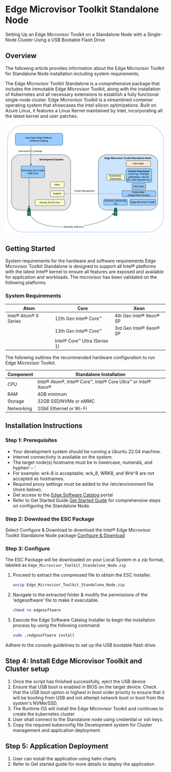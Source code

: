 # Edge Microvisor Toolkit Standalone Node

Setting Up an Edge Microvisor Toolkit on a Standalone Node with a Single-Node Cluster Using a USB Bootable Flash Drive


## Overview
The following article provides information about the Edge Microvisor Toolkit for Standalone Node installation including system requirements.


The Edge Microvisor Toolkit Standalone is a comprehensive package that includes the immutable Edge Microvisor Toolkit, along with the installation of Kubernetes and  all necessary extensions to establish a fully functional single-node cluster. Edge Microvisor Toolkit is a streamlined container operating system that showcases the Intel silicon optimizations. Built on Azure Linux, it features a Linux Kernel maintained by Intel, incorporating all the latest kernel and user
patches. 

![Overview](_images/overview.png)

## Getting Started

System requirements for the hardware and software requirements Edge Microvisor Toolkit Standalone is designed to support all Intel® platforms with the latest Intel® kernel to ensure all features are exposed and available for application and workloads. The microvisor has been validated on the following platforms.

### System Requirements

|      Atom             |               Core            |      Xeon               |
| ----------------------| ----------------------------- | ----------------------- |
| Intel® Atom® X Series | 12th Gen Intel® Core™         | 4th Gen Intel® Xeon® SP |
|                       | 13th Gen Intel® Core™         | 3rd Gen Intel® Xeon® SP |
|                       | Intel® Core™ Ultra (Series 1) |                         |

The following outlines the recommended hardware configuration to run Edge Microvisor Toolkit.

| Component    | Standalone Installation    |
|--------------|----------------------------|
| CPU          | Intel® Atom®, Intel® Core™, Intel® Core Ultra™ or Intel® Xeon®|
| RAM          | 4GB minimum                |
| Storage      | 32GB SSD/NVMe or eMMC      |
| Networking   | 1GbE Ethernet or Wi-Fi     |

## Installation Instructions

### Step 1: Prerequisites

- Your development system should be running a Ubuntu 22.04 machine.
- Internet connectivity is available on the system.
- The target node(s) hostname must be in lowercase, numerals, and hyphen’ – ‘.
- For example: wrk-8 is acceptable; wrk_8, WRK8, and Wrk^8 are not accepted as
hostnames.
- Required proxy settings must be added to the /etc/environment file (more below).
- Get access to the [Edge Software Catalog](https://edgesoftwarecatalog.intel.com/) portal
- Refer to Get Started Guide [Get Started Guide](https://docs.edgeplatform.intel.com/standalone-edge-node/user-guide/Get-Started-Guide.html) for comprehensive steps on configuring the Standalone Node.

### Step 2: Download the ESC Package

Select Configure & Download to download the Intel® Edge Microvisor Toolkit
Standalone Node package [Configure & Download](https://edge-services-catalog-prod-qa.apps1-bg-int.icloud.intel.com/package/edge_microvisor_toolkit_standalone_node)

### Step 3: Configure

The ESC Package will be downloaded on your Local System in a zip format, labeled as `Edge_Microvisor_Toolkit_Standalone_Node.zip`

1. Proceed to extract the compressed file to obtain the ESC Installer.

   ```bash
   unzip Edge_Microvisor_Toolkit_Standalone_Node.zip
   ```

1. Navigate to the extracted folder & modify the permissions of the
‘edgesoftware’ file to make it executable.

   ```bash
   chmod +x edgesoftware
   ```

1. Execute the Edge Software Catalog Installer to begin the installation process by using the
following command:

   ```bash
   sudo ./edgesoftware install
   ```
Adhere to the console guidelines to set up the USB bootable flash drive.

## Step 4: Install Edge Microvisor Toolkit and Cluster setup

1. Once the script has finished successfully, eject the USB device
1. Ensure that USB boot is enabled in BIOS on the target device. Check that the USB boot option is highest in boot order priority to ensure that it will be booting from USB and not attempt network boot or boot from the system's NVMe/SSD.
1. The Runtime OS will install the Edge Microvisor Toolkit and continues to create the kubernetes cluster
1. User shall connect to the Standalone node using credential or ssh keys.
1. Copy the required kubeconfig file Development system for Cluster management and application deployment.

## Step 5: Application Deployment
1. User can install the application using helm charts 
1. Refer to Get started guide for more details to deploy the application
